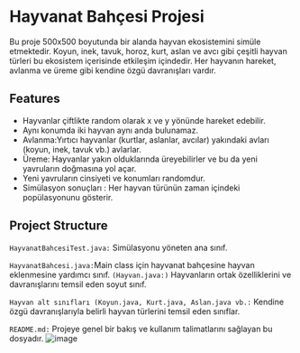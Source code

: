 # Hayvanat Bahçesi Projesi

Bu proje 500x500 boyutunda bir alanda hayvan ekosistemini simüle etmektedir. Koyun, inek, tavuk, horoz, kurt, aslan ve avcı gibi çeşitli hayvan türleri bu ekosistem içerisinde etkileşim içindedir. Her hayvanın hareket, avlanma ve üreme gibi kendine özgü davranışları vardır.

## Features 
-  Hayvanlar çiftlikte random olarak x ve y yönünde hareket edebilir.
-  Aynı konumda iki hayvan aynı anda bulunamaz.
-  Avlanma:Yırtıcı hayvanlar (kurtlar, aslanlar, avcılar) yakındaki avları (koyun, inek, tavuk vb.) avlarlar.
-  Üreme: Hayvanlar yakın olduklarında üreyebilirler ve bu da yeni yavruların doğmasına yol açar.
-  Yeni yavruların cinsiyeti ve konumları randomdur. 
-  Simülasyon sonuçları : Her hayvan türünün zaman içindeki popülasyonunu gösterir.

## Project Structure

`HayvanatBahcesiTest.java:`  Simülasyonu yöneten ana sınıf.

`HayvanatBahcesi.java:`Main class için hayvanat bahçesine hayvan eklenmesine yardımcı sınıf.
`(Hayvan.java:)` Hayvanların ortak özelliklerini ve davranışlarını temsil eden soyut sınıf.

`Hayvan alt sınıfları (Koyun.java, Kurt.java, Aslan.java vb.:` Kendine özgü davranışlarıyla belirli hayvan türlerini temsil eden sınıflar.

`README.md:` Projeye genel bir bakış ve kullanım talimatlarını sağlayan bu dosyadır.
![image](https://github.com/sena-nur/HayvanatBahcesiProjesi/assets/80694577/b466892d-4f65-4a70-ae4f-ef17bc3682fb)


